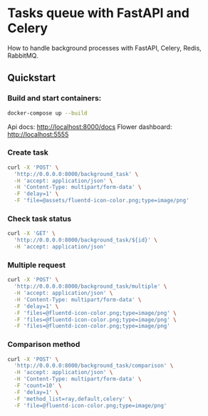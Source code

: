 # Tasks queue with FastAPI and Celery

How to handle background processes with FastAPI, Celery, Redis, RabbitMQ.

## Quickstart

### Build and start containers:

```sh
docker-compose up --build
```

Api docs: [http://localhost:8000/docs](http://localhost:8000/docs)
Flower dashboard: [http://localhost:5555](http://localhost:5555)

### Create task

```sh
curl -X 'POST' \
  'http://0.0.0.0:8000/background_task' \
  -H 'accept: application/json' \
  -H 'Content-Type: multipart/form-data' \
  -F 'delay=1' \
  -F 'file=@assets/fluentd-icon-color.png;type=image/png'
```

### Check task status

```sh
curl -X 'GET' \
  'http://0.0.0.0:8000/background_task/${id}' \
  -H 'accept: application/json'
```

### Multiple request
```sh
curl -X 'POST' \
  'http://0.0.0.0:8000/background_task/multiple' \
  -H 'accept: application/json' \
  -H 'Content-Type: multipart/form-data' \
  -F 'delay=1' \
  -F 'files=@fluentd-icon-color.png;type=image/png' \
  -F 'files=@fluentd-icon-color.png;type=image/png' \
  -F 'files=@fluentd-icon-color.png;type=image/png'
```
### Comparison method
```sh
curl -X 'POST' \
  'http://0.0.0.0:8000/background_task/comparison' \
  -H 'accept: application/json' \
  -H 'Content-Type: multipart/form-data' \
  -F 'count=10' \
  -F 'delay=1' \
  -F 'method_list=ray,default,celery' \
  -F 'file=@fluentd-icon-color.png;type=image/png'
```
